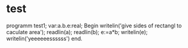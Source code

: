 # test
programm test1;
      var:a.b.e:real;
Begin
writelin('give sides of rectangl to caculate area');
readlin(a);
readlin(b);
e:=a*b;
writelin(e);
writelin('yeeeeeessssss')
end.
